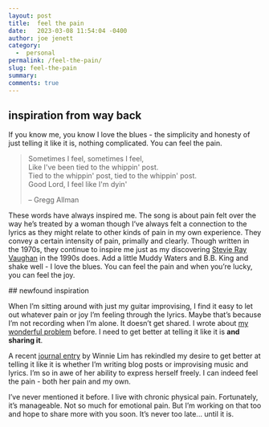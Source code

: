 ```yaml
---
layout: post
title:  feel the pain
date:   2023-03-08 11:54:04 -0400
author: joe jenett
category:
  -  personal
permalink: /feel-the-pain/
slug: feel-the-pain
summary: 
comments: true
---
```

## inspiration from way back
<p>If you know me, you know I love the blues - the simplicity and honesty of just telling it like it is, nothing complicated. You can feel the pain.</p>
<blockquote><p>Sometimes I feel, sometimes I feel,<br>
Like I've been tied to the whippin' post.<br>
Tied to the whippin' post, tied to the whippin' post.<br>
Good Lord, I feel like I'm dyin'</p><p>&ndash; Gregg Allman</p></blockquote>
<p>These words have always inspired me. The song is about pain felt over the way he’s treated by a woman though I’ve always felt a connection to the lyrics as they might relate to other kinds of pain in my own experience. They convey a certain intensity of pain, primally and clearly. Though written in the 1970s, they continue to inspire me just as my discovering <a href="https://joe.jenett.org/stevie/">Stevie Ray Vaughan</a> in the 1990s does. Add a little Muddy Waters and B.B. King and shake well - I love the blues. You can feel the pain and when you’re lucky, you can feel the joy.</p>
## newfound inspiration
<p>When I’m sitting around with just my guitar improvising, I find it easy to let out whatever pain or joy I’m feeling through the lyrics. Maybe that’s because I’m not recording when I’m alone. It doesn’t get shared. I  wrote about <a href="https://joe.jenett.org/the-dark-windows/">my wonderful problem</a> before. I need to get better at telling it like it is <strong>and sharing it</strong>.</p>
<p>A recent <a href="https://winnielim.org/journal/when-my-body-goes-rogue/">journal entry</a> by Winnie Lim has rekindled my desire to get better at telling it like it is whether I’m writing blog posts or improvising music and lyrics. I’m so in awe of her ability to express herself freely. I can indeed feel the pain - both her pain and my own.</p>
<p>I’ve never mentioned it before. I live with chronic physical pain. Fortunately, it’s manageable. Not so much for emotional pain. But I’m working on that too and hope to share more with you soon. It’s never too late... until it is.</p>

<a href="https://brid.gy/publish/mastodon"></a>